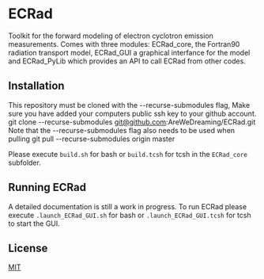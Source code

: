 # ECRad
Toolkit for the forward modeling of electron cyclotron emission measurements. Comes with three modules: ECRad_core, the Fortran90 radiation transport model, ECRad_GUI a graphical interfance for the model and ECRad_PyLib which provides an API to call ECRad from other codes.
## Installation
This repository must be cloned with the --recurse-submodules flag,
Make sure you have added your computers public ssh key to your github account.
git clone --recurse-submodules git@github.com:AreWeDreaming/ECRad.git
Note that the --recurse-submodules flag also needs to be used when pulling
git pull --recurse-submodules origin master

Please execute `build.sh` for bash or `build.tcsh` for tcsh in the `ECRad_core` subfolder.
## Running ECRad
A detailed documentation is still a work in progress. To run ECRad please execute `.launch_ECRad_GUI.sh` for bash or `.launch_ECRad_GUI.tcsh` for tcsh to start the GUI.
## License
[MIT](https://choosealicense.com/licenses/mit/)
